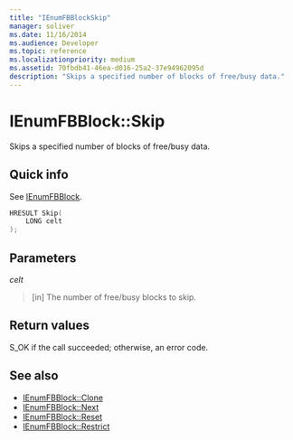 ```yaml
---
title: "IEnumFBBlockSkip"
manager: soliver
ms.date: 11/16/2014
ms.audience: Developer
ms.topic: reference
ms.localizationpriority: medium
ms.assetid: 70fbdb41-46ea-d016-25a2-37e94962095d
description: "Skips a specified number of blocks of free/busy data."
---
```


# IEnumFBBlock::Skip

Skips a specified number of blocks of free/busy data.
  
## Quick info

See [IEnumFBBlock](ienumfbblock.md).
  
```cpp
HRESULT Skip(  
    LONG celt 
);
```

## Parameters

_celt_
  
>  [in] The number of free/busy blocks to skip. 
    
## Return values

S_OK if the call succeeded; otherwise, an error code.
  
## See also

- [IEnumFBBlock::Clone](ienumfbblock-clone.md)  
- [IEnumFBBlock::Next](ienumfbblock-next.md)  
- [IEnumFBBlock::Reset](ienumfbblock-reset.md)  
- [IEnumFBBlock::Restrict](ienumfbblock-restrict.md)

